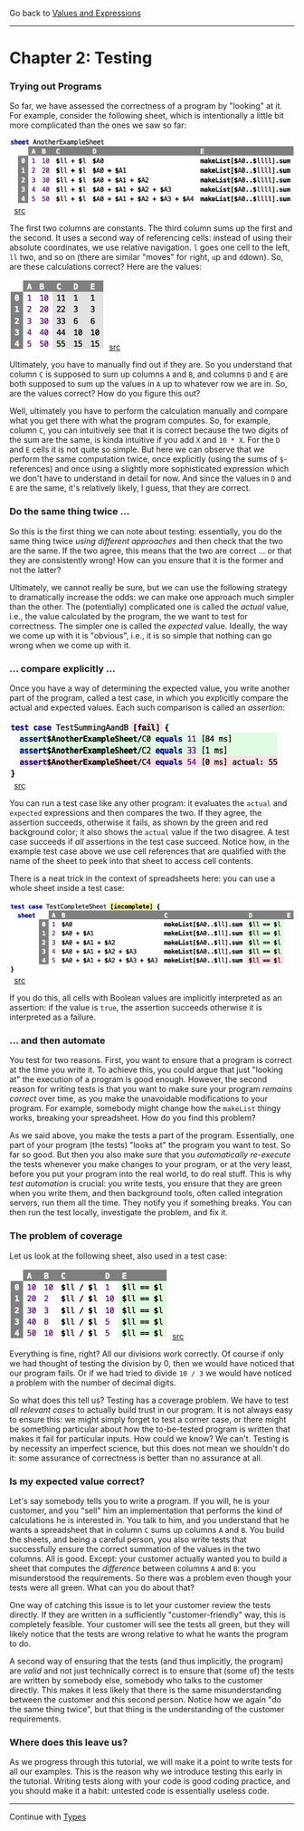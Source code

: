 Go back to [Values and Expressions](src/chapter01_values/index.md)

<hr/>

# Chapter 2: Testing

### Trying out Programs

So far, we have assessed the correctness of a program by "looking" at it. 
For example, consider the following sheet, which is intentionally a little
bit more complicated than the ones we saw so far:

![](TestingSheets/AnotherExample.png)&nbsp;&nbsp;[src](http://127.0.0.1:63320/node?ref=r%3A070f5d99-4e80-4529-a7cc-03acd3a7433d%28chapter02_testing%29%2F2522748330434301191)

The first two columns are constants. The third column sums up the first
and the second. It uses a second way of referencing cells: instead of
using their absolute coordinates, we use relative navigation. `l` goes
one cell to the left, `ll` two, and so on (there are similar "moves" for
`r`ight, `u`p and `d`down). So, are these calculations correct? Here
are the values:

![](TestingSheets/AnotherExampleEvaluated.png)&nbsp;&nbsp;[src](http://127.0.0.1:63320/node?ref=r%3A070f5d99-4e80-4529-a7cc-03acd3a7433d%28chapter02_testing%29%2F2522748330434497636)

Ultimately, you have to manually find out if they are. So you understand
that column `C` is supposed to sum up columns `A` and `B`, and columns 
`D` and `E` are both supposed to sum up the values in `A` up to whatever
row we are in. So, are the values correct? How do you figure this out?

Well, ultimately you have to perform the calculation manually and compare
what you get there with what the program computes. So, for example, column
`C`, you can intuitively see that it is correct because the two digits of 
the sum are the same, is kinda intuitive if you add `X` and `10 * X`. 
For the `D` and `E` cells it is not quite so simple. But here we can observe
that we perform the same computation twice, once explicitly (using the 
sums of `$`-references) and once using a slightly more sophisticated expression
which we don't have to understand in detail for now. And since the values
in `D` and `E` are the same, it's relatively likely, I guess, that they are
correct.

### Do the same thing twice ...

So this is the first thing we can note about testing: essentially, you
do the same thing twice _using different approaches_ and then check that
the two are the same. If the two agree, this means that the two are
correct ... or that they are consistently wrong! How can you ensure
that it is the former and not the latter? 

Ultimately, we cannot really be sure, but we can use the following 
strategy to dramatically increase the odds: we can make one approach
much simpler than the other. The (potentially) complicated one is called
the _actual_ value, i.e., the value calculated by the program, the
we want to test for correctness. The simpler one is called the _expected_
value. Ideally, the way we come up with it is "obvious", i.e., it is so
simple that nothing can go wrong when we come up with it.

### ... compare explicitly ...

Once you have a way of determining the expected value, you write another
part of the program, called a test case, in which you explicitly compare
the actual and expected values. Each such comparison is called an _assertion_:

![](TestingSheets/InitialTest.png)&nbsp;&nbsp;[src](http://127.0.0.1:63320/node?ref=r%3A070f5d99-4e80-4529-a7cc-03acd3a7433d%28chapter02_testing%29%2F2522748330434929490)

You can run a test case like any other program: it evaluates the
`actual` and `expected` expressions and then compares the two. If they
agree, the assertion succeeds, otherwise it fails, as shown by the green
and red background color; it also shows the `actual` value if the two
disagree. A test case succeeds if _all_ assertions in the test case
succeed. Notice how, in the example test case above we use cell
references that are qualified with the name of the sheet to peek into
that sheet to access cell contents.

There is a neat trick in the context of spreadsheets here: you can use a whole
sheet inside a test case:

![](TestingSheets/InitialCompleteSheet.png)&nbsp;&nbsp;[src](http://127.0.0.1:63320/node?ref=r%3A070f5d99-4e80-4529-a7cc-03acd3a7433d%28chapter02_testing%29%2F2522748330435008417)

If you do this, all cells with Boolean values are implicitly interpreted
as an assertion: if the value is `true`, the assertion succeeds otherwise
it is interpreted as a failure. 


### ... and then automate

You test for two reasons. First, you want to ensure that a program is correct
at the time you write it. To achieve this, you could argue that just "looking at"
the execution of a program is good enough. However, the second reason for writing
tests is that you want to make sure your program _remains correct_ over time, as 
you make the unavoidable modifications to your program. For example, somebody might
change how the `makeList` thingy works, breaking your spreadsheet. How do you find
this problem?

As we said above, you make the tests a part of the program. Essentially, one
part of your program (the tests) "looks at" the program you want to test. So far
so good. But then you also make sure that you _automatically re-execute_ the
tests whenever you make changes to your program, or at the very least, before
you put your program into the real world, to do real stuff. This is why 
_test automation_ is crucial: you write tests, you ensure that they are green
when you write them, and then background tools, often called integration servers,
run them all the time. They notify you if something breaks. You can then run
the test locally, investigate the problem, and fix it.

### The problem of coverage

Let us look at the following sheet, also used in a test case:

![](TestingSheets/DivisionTest.png)&nbsp;&nbsp;[src](http://127.0.0.1:63320/node?ref=r%3A070f5d99-4e80-4529-a7cc-03acd3a7433d%28chapter02_testing%29%2F2522748330435210357)

Everything is fine, right? All our divisions work correctly. Of course
if only we had thought of testing the division by 0, then we would have
noticed that our program fails. Or if we had tried to divide `10 / 3`
we would have noticed a problem with the number of decimal digits. 

So what does this tell us? Testing has a coverage problem. We have to 
test _all relevant cases_ to actually build trust in our program. It is
not always easy to ensure this: we might simply forget to test a corner
case, or there might be something particular about how the to-be-tested
program is written that makes it fail for particular inputs. How could
we know? We can't. Testing is by necessity an imperfect science, but this
does not mean we shouldn't do it: some assurance of correctness is 
better than no assurance at all.


### Is my expected value correct?

Let's say somebody tells you to write a program. If you will, he is your
customer, and you "sell" him an implementation that performs the kind of
calculations he is interested in. You talk to him, and you understand
that he wants a spreadsheet that in column `C` sums up columns `A` and
`B`. You build the sheets, and being a careful person, you also write
tests that successfully ensure the correct summation of the values in
the two columns. All is good. Except: your customer actually wanted you
to build a sheet that computes the _difference_ between columns `A` and
`B`: you misunderstood the requirements. So there was a problem even
though your tests were all green. What can you do about that? 

One way of catching this issue is to let your customer review the tests
directly. If they are written in a sufficiently "customer-friendly" way,
this is completely feasible. Your customer will see the tests all green,
but they will likely notice that the tests are wrong relative to what
he wants the program to do.

A second way of ensuring that the tests (and thus implicitly, the
program) are _valid_ and not just technically correct is to ensure that
(some of) the tests are written by somebody else, somebody who talks to
the customer directly. This makes it less likely that there is the same
misunderstanding between the customer and this second person. Notice how
we again "do the same thing twice", but that thing is the understanding of 
the customer requirements.

### Where does this leave us?

As we progress through this tutorial, we will make it a point to write
tests for all our examples. This is the reason why we introduce testing
this early in the tutorial. Writing tests along with your code is good
coding practice, and you should make it a habit: untested code is
essentially useless code. 

<hr/>

Continue with [Types](src/chapter03_types/index.md)

